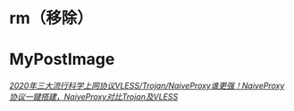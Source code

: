 # rm（移除）
# MyPostImage  

###### [2020年三大流行科学上网协议VLESS/Trojan/NaiveProxy谁更强！NaiveProxy协议一键搭建，NaiveProxy对‎比Trojan及VLESS](https://www.v2rayssr.com/naiveproxy.html)

